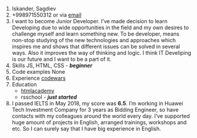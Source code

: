 1. Iskander, Sagdiev
2. +998971550312 or via [email](sagdiev.iskander@gmail.com)
3. I want to become Junior Developer. I’ve made decision to learn Developing due to wide opportunities in the field and my own desires to challenge myself and learn something new. To be developer, means non-stop studying of the new technologies and approaches which inspires me and shows that different issues can be solved in several ways. Also it improves the way of thinking and logic. I think IT Develiping is our future and I want to be a part of it.
4. Skills JS, HTML, CSS - ***beginner***
5. Code examples None
6. Experience [codewars](https://www.codewars.com/users/tenassy/completed)
7. Education
   * [htmlacademy](https://htmlacademy.ru/profile/id480913) 
   * rsschool - ***just started*** 
8. I passed IELTS in May 2018, my score was **6.5**. I’m working in Huawei Tech Investment Company for 3 years as Bidding Engineer, so have contacts with my colleagues around the world every day. I’ve supported huge amount of projects in English, arranged trainings, workshops and etc. So I can surely say that I have big experience in English.
